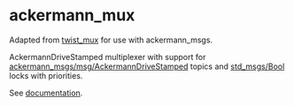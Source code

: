 # ackermann_mux

Adapted from [twist_mux](https://github.com/ros-teleop/twist_mux) for use with ackermann_msgs.

AckermannDriveStamped multiplexer with support for
[ackermann_msgs/msg/AckermannDriveStamped](http://docs.ros.org/api/ackermann_msgs/html/msg/AckermannDriveStamped.html)
topics and
[std_msgs/Bool](http://docs.ros.org/api/std_msgs/html/msg/Bool.html) locks with priorities.

See [documentation](https://docs.ros.org/en/jade/api/ackermann_msgs/html/msg/AckermannDrive.html).
